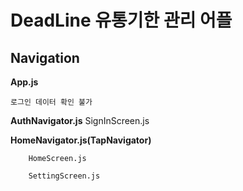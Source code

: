 # DeadLine 유통기한 관리 어플

## Navigation 

**App.js**

    로그인 데이터 확인 불가

**AuthNavigator.js**
        SignInScreen.js


**HomeNavigator.js(TapNavigator)**

        HomeScreen.js

        SettingScreen.js